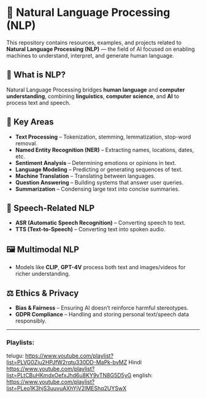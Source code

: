 # 🧠 Natural Language Processing (NLP)

This repository contains resources, examples, and projects related to **Natural Language Processing (NLP)** — the field of AI focused on enabling machines to understand, interpret, and generate human language.

## 📌 What is NLP?
Natural Language Processing bridges **human language** and **computer understanding**, combining **linguistics**, **computer science**, and **AI** to process text and speech.

## 🔑 Key Areas
- **Text Processing** – Tokenization, stemming, lemmatization, stop-word removal.
- **Named Entity Recognition (NER)** – Extracting names, locations, dates, etc.
- **Sentiment Analysis** – Determining emotions or opinions in text.
- **Language Modeling** – Predicting or generating sequences of text.
- **Machine Translation** – Translating between languages.
- **Question Answering** – Building systems that answer user queries.
- **Summarization** – Condensing large text into concise summaries.

## 🎤 Speech-Related NLP
- **ASR (Automatic Speech Recognition)** – Converting speech to text.
- **TTS (Text-to-Speech)** – Converting text into spoken audio.

## 🖼️ Multimodal NLP
- Models like **CLIP**, **GPT-4V** process both text and images/videos for richer understanding.

## ⚖️ Ethics & Privacy
- **Bias & Fairness** – Ensuring AI doesn’t reinforce harmful stereotypes.
- **GDPR Compliance** – Handling and storing personal text/speech data responsibly.

---
### Playlists:

telugu:
https://www.youtube.com/playlist?list=PLVG0Zju2HPJfW2rqtu330DD-MaPk-bvMZ
Hindi
https://www.youtube.com/playlist?list=PLtCBuHKmdxOefxJhd6u8KY9vTN8G5D5yG
english:
https://www.youtube.com/playlist?list=PLeo1K3hjS3uuvuAXhYjV2lMEShq2UYSwX

